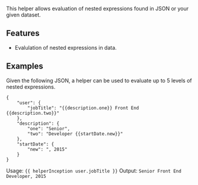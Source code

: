 This helper allows evaluation of nested expressions found in JSON or your given dataset.

## Features

* Evalulation of nested expressions in data.


## Examples

Given the following JSON, a helper can be used to evaluate up to 5 levels of nested expressions.

```
{
    "user": {
        "jobTitle": "{{description.one}} Front End {{description.two}}"
    },
    "description": {
        "one": "Senior",
        "two": "Developer {{startDate.new}}"
    },
    "startDate": {
        "new": ", 2015"
    }
}
```

Usage: `{{ helperInception user.jobTitle }}`
Output: `Senior Front End Developer, 2015`
